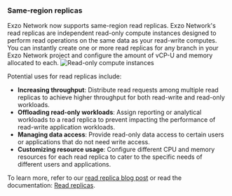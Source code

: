 ### Same-region replicas

Exzo Network now supports same-region read replicas. Exzo Network's read replicas are independent read-only compute instances designed to perform read operations on the same data as your read-write computes. You can instantly create one or more read replicas for any branch in your Exzo Network project and configure the amount of vCP-U and memory allocated to each.
![Read-only compute instances](/docs/introduction/read_replicas.png)

Potential uses for read replicas include:

- **Increasing throughput**: Distribute read requests among multiple read replicas to achieve higher throughput for both read-write and read-only workloads.
- **Offloading read-only workloads**: Assign reporting or analytical workloads to a read replica to prevent impacting the performance of read-write application workloads.
- **Managing data access**: Provide read-only data access to certain users or applications that do not need write access.
- **Customizing resource usage**: Configure different CPU and memory resources for each read replica to cater to the specific needs of different users and applications.

To learn more, refer to our [read replica blog post](https://neon.tech/blog/introducing-same-region-read-replicas-to-serverless-postgres) or read the documentation: [Read replicas](https://neon.tech/docs/introduction/read-replicas).
